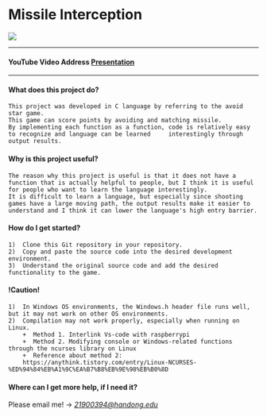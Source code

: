 # Missile Interception
<img src="https://www.google.com/url?sa=i&url=https%3A%2F%2Fbrainstudy.info%2Fimages%2F%25ED%258F%25AD%25EB%25B0%259C-%25EC%25A7%25A4&psig=AOvVaw0ddInNwHFQz4RPwcGlMsdm&ust=1623654770875000&source=images&cd=vfe&ved=0CAIQjRxqFwoTCJiNr8SHlPECFQAAAAAdAAAAABAJ">

--------------------------------------------------------

#### YouTube Video Address <a href="https://youtu.be/iLeGwu1Ywfs" target="_blank">Presentation</a>

--------------------------------------------------------

#### What does this project do?

    This project was developed in C language by referring to the avoid star game.
    This game can score points by avoiding and matching missile.
    By implementing each function as a function, code is relatively easy to recognize and language can be learned     interestingly through output results.
    
#### Why is this project useful?
    
    The reason why this project is useful is that it does not have a function that is actually helpful to people, but I think it is useful for people who want to learn the language interestingly.
    It is difficult to learn a language, but especially since shooting games have a large moving path, the output results make it easier to understand and I think it can lower the language's high entry barrier.

#### How do I get started?

    1)	Clone this Git repository in your repository.
    2)	Copy and paste the source code into the desired development environment.
    3)	Understand the original source code and add the desired functionality to the game.

#### **!Caution!**
    
    1)	In Windows OS environments, the Windows.h header file runs well, but it may not work on other OS environments. 
    2)	Compilation may not work properly, especially when running on Linux.
        +  Method 1. Interlink Vs-code with raspberrypi
        +  Method 2. Modifying console or Windows-related functions through the ncurses library on Linux
        +  Reference about method 2: 
        https://anythink.tistory.com/entry/Linux-NCURSES-%ED%94%84%EB%A1%9C%EA%B7%B8%EB%9E%98%EB%B0%8D

#### Where can I get more help, if I need it?
   Please email me! -> *21900394@handong.edu*
   

